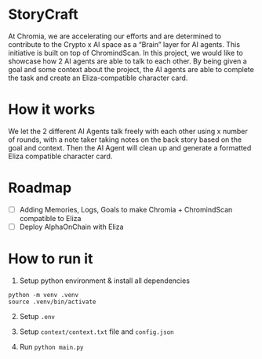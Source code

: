 # StoryCraft
At Chromia, we are accelerating our efforts and are determined to contribute to the Crypto x AI space as a “Brain” layer for AI agents. This initiative is built on top of ChromindScan. In this project, we would like to showcase how 2 AI agents are able to talk to each other. By being given a goal and some context about the project, the AI agents are able to complete the task and create an Eliza-compatible character card.

# How it works
We let the 2 different AI Agents talk freely with each other using x number of rounds, with a note taker taking notes on the back story based on the goal and context. Then the AI Agent will clean up and generate a formatted Eliza compatible character card.


# Roadmap
- [ ] Adding Memories, Logs, Goals to make Chromia + ChromindScan compatible to Eliza
- [ ] Deploy AlphaOnChain with Eliza

# How to run it

1. Setup python environment & install all dependencies
```
python -m venv .venv
source .venv/bin/activate
```

2. Setup `.env`


3. Setup `context/context.txt` file and `config.json`


4. Run `python main.py`